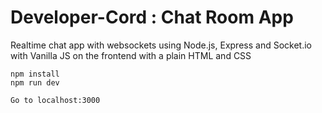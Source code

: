 # Developer-Cord : Chat Room App

Realtime chat app with websockets using Node.js, Express and Socket.io with Vanilla JS on the frontend with a plain HTML and CSS

```
npm install
npm run dev

Go to localhost:3000
```
